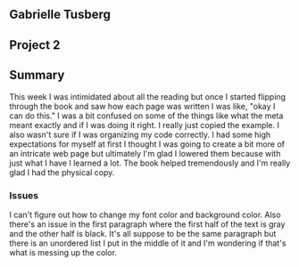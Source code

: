 ## Gabrielle Tusberg

Project 2
-----

## Summary
This week I was intimidated about all the reading but once I started flipping through the book and saw how each page was written I was like, "okay I can do this." I was a bit confused on some of the things like what the meta meant exactly and if I was doing it right. I really just copied the example. I also wasn't sure if I was organizing my code correctly. I had some high expectations for myself at first I thought I was going to create a bit more of an intricate web page but ultimately I'm glad I lowered them because with just what I have I learned a lot. The book helped tremendously and I'm really glad I had the physical copy.

### Issues
I can't figure out how to change my font color and background color. Also there's an issue in the first paragraph where the first half of the text is gray and the other half is black. It's all suppose to be the same paragraph but there is an unordered list I put in the middle of it and I'm wondering if that's what is messing up the color.
